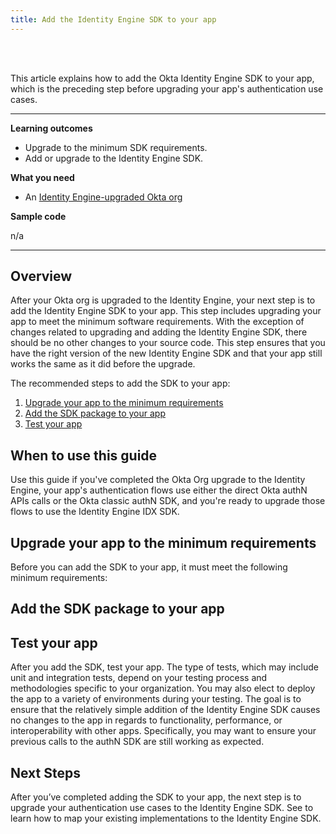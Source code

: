 ```yaml
---
title: Add the Identity Engine SDK to your app
---
```


<ApiLifecycle access="ie" /><br>
<ApiLifecycle access="Limited GA" /><br>

<StackSelector />

This article explains how to add the Okta Identity Engine SDK to your app, which is the preceding step before upgrading your app's authentication use cases.

<!-- TODO:  link "upgrading your app's authentication use cases" to the landing page for the mapping guides -->

<!-- Nutrition facts bullets -->

---

**Learning outcomes**

* Upgrade to the minimum SDK requirements.
* Add or upgrade to the Identity Engine SDK.

**What you need**

* An [Identity Engine-upgraded Okta org](/docs/guides/oie-upgrade-overview/)

**Sample code**

n/a

---

## Overview

After your Okta org is upgraded to the Identity Engine, your next step is to add the Identity Engine SDK to your app. This step includes upgrading your app to meet the minimum software requirements. With the exception of changes related to upgrading and adding the Identity Engine SDK, there should be no other changes to your source code. This step ensures that you have the right version of the new Identity Engine SDK and that your app still works the same as it did before the upgrade.

The recommended steps to add the SDK to your app:

1. [Upgrade your app to the minimum requirements](#upgrade-your-app-to-the-minimum-requirements)
1. [Add the SDK package to your app](#add-the-sdk-package-to-your-app)
1. [Test your app](#test-your-app)

## When to use this guide

Use this guide if you've completed the Okta Org upgrade to the Identity Engine, your app's authentication flows use either the direct Okta authN APIs calls or the Okta classic authN SDK, and you're ready to upgrade those flows to use the Identity Engine IDX SDK.

<StackSnippet snippet="sdksforauthflows" />

## Upgrade your app to the minimum requirements

Before you can add the SDK to your app, it must meet the following minimum requirements:

<StackSnippet snippet="minimumrequirements" />

## Add the SDK package to your app

<StackSnippet snippet="addsdk" />

## Test your app

After you add the SDK, test your app. The type of tests, which may include unit and integration tests, depend on your testing process and methodologies specific to your organization. You may also elect to deploy the app to a variety of environments during your testing. The goal is to ensure that the relatively simple addition of the Identity Engine SDK causes no changes to the app in regards to functionality, performance, or interoperability with other apps. Specifically, you may want to ensure your previous calls to the authN SDK are still working as expected.

## Next Steps

After you’ve completed adding the SDK to your app, the next step is to upgrade your authentication use cases to the Identity Engine SDK. See <StackSnippet snippet="langspecificmapguide" inline /> to learn how to map your existing implementations to the Identity Engine SDK.

<!-- TODO: The above link will be updated with the correct mapping guide URL-->
